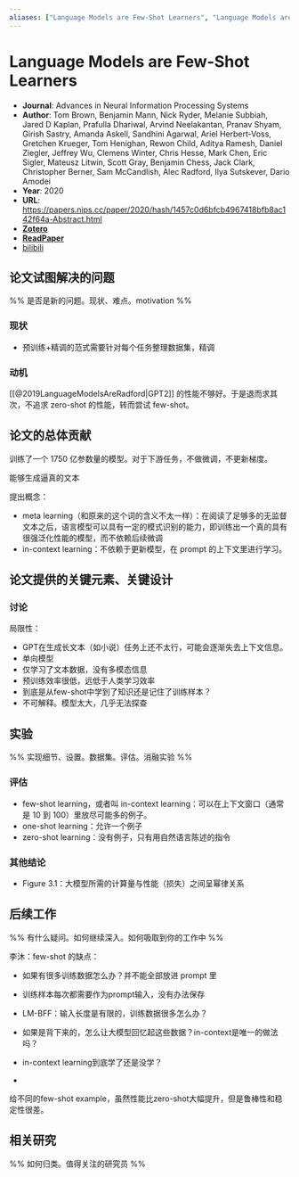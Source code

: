 ```yaml
---
aliases: ["Language Models are Few-Shot Learners", "Language Models are Few-Shot Learners, 2020", "GPT3"]
---
```

# Language Models are Few-Shot Learners

- **Journal**: Advances in Neural Information Processing Systems
- **Author**: Tom Brown, Benjamin Mann, Nick Ryder, Melanie Subbiah, Jared D Kaplan, Prafulla Dhariwal, Arvind Neelakantan, Pranav Shyam, Girish Sastry, Amanda Askell, Sandhini Agarwal, Ariel Herbert-Voss, Gretchen Krueger, Tom Henighan, Rewon Child, Aditya Ramesh, Daniel Ziegler, Jeffrey Wu, Clemens Winter, Chris Hesse, Mark Chen, Eric Sigler, Mateusz Litwin, Scott Gray, Benjamin Chess, Jack Clark, Christopher Berner, Sam McCandlish, Alec Radford, Ilya Sutskever, Dario Amodei
- **Year**: 2020
- **URL**: https://papers.nips.cc/paper/2020/hash/1457c0d6bfcb4967418bfb8ac142f64a-Abstract.html
- [**Zotero**](zotero://select/items/@2020LanguageModelsAreBrown)
- [**ReadPaper**](https://readpaper.com/pdf-annotate/note?pdfId=4545166049246076929&from_extension=true&noteId=749511897306398720)
- [bilibili](https://www.bilibili.com/video/BV1AF411b7xQ/)

## 论文试图解决的问题

%% 是否是新的问题。现状、难点。motivation %%

### 现状

- 预训练+精调的范式需要针对每个任务整理数据集，精调

### 动机

[[@2019LanguageModelsAreRadford|GPT2]] 的性能不够好。于是退而求其次，不追求 zero-shot 的性能，转而尝试 few-shot。

## 论文的总体贡献

训练了一个 1750 亿参数量的模型。对于下游任务，不做微调，不更新梯度。

能够生成逼真的文本

提出概念：
- meta learning（和原来的这个词的含义不太一样）：在阅读了足够多的无监督文本之后，语言模型可以具有一定的模式识别的能力，即训练出一个真的具有很强泛化性能的模型，而不依赖后续微调
- in-context learning：不依赖于更新模型，在 prompt 的上下文里进行学习。

## 论文提供的关键元素、关键设计

### 讨论

局限性：
- GPT在生成长文本（如小说）任务上还不太行，可能会逐渐失去上下文信息。
- 单向模型
- 仅学习了文本数据，没有多模态信息
- 预训练效率很低，远低于人类学习效率
- 到底是从few-shot中学到了知识还是记住了训练样本？
- 不可解释。模型太大，几乎无法探查


## 实验

%% 实现细节、设置。数据集。评估。消融实验 %%

### 评估

- few-shot learning，或者叫 in-context learning：可以在上下文窗口（通常是 10 到 100）里放尽可能多的例子。
- one-shot learning：允许一个例子
- zero-shot learning：没有例子，只有用自然语言陈述的指令

### 其他结论

- Figure 3.1：大模型所需的计算量与性能（损失）之间呈幂律关系

## 后续工作

%% 有什么疑问。如何继续深入。如何吸取到你的工作中 %%

李沐：few-shot 的缺点：
- 如果有很多训练数据怎么办？并不能全部放进 prompt 里
- 训练样本每次都需要作为prompt输入，没有办法保存
- LM-BFF：输入长度是有限的，训练数据很多怎么办？

- 如果是背下来的，怎么让大模型回忆起这些数据？in-context是唯一的做法吗？
- in-context learning到底学了还是没学？
- 

给不同的few-shot example，虽然性能比zero-shot大幅提升，但是鲁棒性和稳定性很差。

## 相关研究

%% 如何归类。值得关注的研究员 %%
